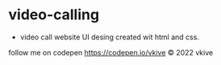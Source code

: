# video-calling

* video call website UI desing created wit html and css.

follow me on codepen https://codepen.io/vkive © 2022 vkive

